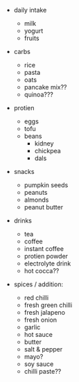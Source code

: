 - daily intake
    - milk
    - yogurt
    - fruits

- carbs
    - rice
    - pasta
    - oats
    - pancake mix??
    - quinoa???

- protien
    - eggs
    - tofu
    - beans
        - kidney
        - chickpea
        - dals

- snacks
    - pumpkin seeds
    - peanuts
    - almonds
    - peanut butter

- drinks
    - tea
    - coffee
    - instant coffee
    - protien powder
    - electrolyte drink
    - hot cocca??

- spices / addition:
    - red chilli
    - fresh green chilli
    - fresh jalapeno
    - fresh onion
    - garlic
    - hot sauce
    - butter
    - salt & pepper
    - mayo?
    - soy sauce
    - chilli paste??
